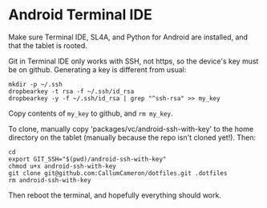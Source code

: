 Android Terminal IDE
====================

Make sure Terminal IDE, SL4A, and Python for Android are installed,
and that the tablet is rooted.

Git in Terminal IDE only works with SSH, not https, so the device's
key must be on github. Generating a key is different from usual:

    mkdir -p ~/.ssh
    dropbearkey -t rsa -f ~/.ssh/id_rsa
    dropbearkey -y -f ~/.ssh/id_rsa | grep "^ssh-rsa" >> my_key

Copy contents of `my_key` to github, and `rm my_key`.

To clone, manually copy 'packages/vc/android-ssh-with-key' to the home
directory on the tablet (manually because the repo isn't cloned
yet!). Then:

    cd
    export GIT_SSH="$(pwd)/android-ssh-with-key"
    chmod u+x android-ssh-with-key
    git clone git@github.com:CallumCameron/dotfiles.git .dotfiles
    rm android-ssh-with-key

Then reboot the terminal, and hopefully everything should work.
